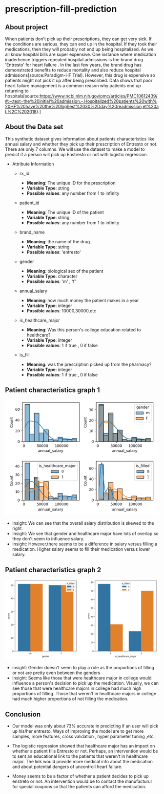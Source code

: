 # prescription-fill-prediction

## About project

When patients don't pick up their prescriptions, they can get very sick. 
If the conditions are serious, they can end up in the hospital. 
If they took their medications, then they will probably not end up being hospitalized. 
As we all know hospital bills are super expensive. 
One instance where medication inaderhence triggers repeated hospital admissions is the brand drug 'Entresto' for heart failure . 
In the last few years, the brand drug has demonstrated benefits to reduce mortality and also reduce hospital admissions[source:Paradigm-HF Trial]. 
However, this drug is expensive so patients might not pick it up after being prescribed. 
Data shows that poor heart failure management is a common reason why patients end up returning to hospitals[source:https://www.ncbi.nlm.nih.gov/pmc/articles/PMC10612439/#:~:text=the%20initial%20admission.-,Hospitalized%20patients%20with%20HF%20have%20the%20highest%2030%2Dday%20readmission,et%20al.%2C%202018).]



## About the Data set

This synthetic dataset gives information about patients characteristics like annual salary and whether they pick up their prescription of Entresto or not. There are only 7 columns. We will use the dataset to make a model to predict if  a person will pick up Enstresto or not with logistic regression.


* Attribute Information
  +	rx_id 
      +	__Meaning__: The unique ID for the prescription
      +	__Variable Type__: string
      +	__Possible values__:  any number from 1 to infinity
  +	patient_id 
      +	__Meaning__: The unique ID of the patient 
      +	__Variable Type__: string
      +	__Possible values__:  any number from 1 to infinity
  +	brand_name 
      +	__Meaning__: the name of the drug
      +	__Variable Type__: string
      +	__Possible values__:  'entresto'
  +	gender 
      +	__Meaning__: biological sex of the patient
      +	__Variable Type__: character
      +	__Possible values__:  'm' , 'f'
  +	annual_salary 
      +	__Meaning__: how much money the patient makes in a year
      +	__Variable Type__: integer
      +	__Possible values__:  10000,30000,etc

  +	is_healthcare_major
      +	__Meaning__: Was this person's college education related to healthcare?
      +	__Variable Type__: integer
      +	__Possible values__:  1 if true , 0 if false
      
  +	is_fill 
      +	__Meaning__: was the prescription picked up from the pharmacy?
      +	__Variable Type__: integer
      +	__Possible values__:  1 if true , 0 if false
	  



## Patient characteristics graph 1
![Alt text](patient_attributes_graph_1.PNG)


- Insight: We can see that the overall salary distribution is skewed to the right.
- Insight: We see that gender and healthcare major have lots of overlap so they don't seem to influence salary.
- Insight: However,there seems to be a difference in salary versus filling a medication. Higher salary seems to fill their medication versus lower salary.

## Patient characteristics graph 2
![Alt text](patient_attributes_graph_2.PNG)

- insight: Gender doesn't seem to play a role as the proportions of filling or not are pretty even between the genders
- insight: Seems like those that were healthcare major in college would influence a person's decision to pick up the medication. Visually, we can see those that were healthcare majors in college had much high proportions of filling. Those that weren't in healthcare majors in college had much higher proportions of not filling the medication. 


## Conclusion
- Our model was only about 73% accurate in predicting if an user will pick up his/her entresto. Ways of improving the model are to get more samples, more features, cross validation , hyper parameter tuning ,etc.

- The logistic regression showed that healthcare major has an impact on whether a patient fills Entresto or not. Perhaps, an intervention would be to sent an educational link to the patients that weren't in healthcare major. The link would provide more medical info about the medication and about potential dangers of uncontroll heart failure.

- Money seems to be a factor of whether a patient decides to pick up enstreto or not. An intervention would be to contact the manufacturur for special coupons so that the patients can afford the medication.

